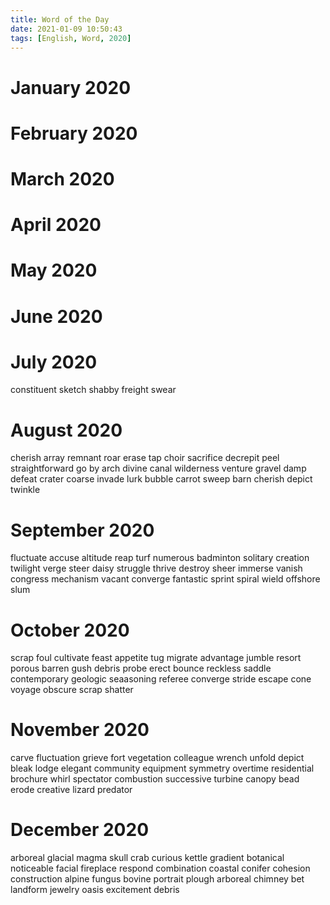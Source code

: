 ```yaml
---
title: Word of the Day
date: 2021-01-09 10:50:43
tags: [English, Word, 2020]
---
```


# January 2020


# February 2020


# March 2020


# April 2020


# May 2020


# June 2020


# July 2020

constituent sketch shabby freight swear

# August 2020

cherish array remnant roar erase tap choir
sacrifice decrepit peel straightforward go by arch divine
canal wilderness venture gravel damp defeat crater
coarse invade lurk bubble carrot sweep barn 
cherish depict twinkle

# September 2020

fluctuate accuse altitude reap turf numerous badminton
solitary creation twilight verge steer daisy struggle
thrive destroy sheer immerse vanish congress mechanism
vacant converge fantastic sprint spiral wield offshore
slum

# October 2020

scrap foul cultivate feast appetite tug migrate
advantage jumble resort porous barren gush debris
probe erect bounce reckless saddle contemporary geologic
seaasoning referee converge stride escape cone voyage
obscure scrap shatter

# November 2020

carve fluctuation grieve fort vegetation colleague
wrench unfold depict bleak lodge elegant community
equipment symmetry overtime residential brochure whirl spectator
combustion successive turbine canopy bead erode creative
lizard predator

# December 2020

arboreal glacial magma skull crab curious kettle
gradient botanical noticeable facial fireplace respond combination
coastal conifer cohesion construction alpine fungus bovine
portrait plough arboreal chimney bet landform jewelry
oasis excitement debris
